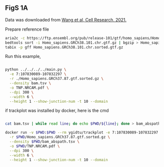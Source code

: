 
## FigS 1A 

Data was downloaded from [Wang et al, Cell Research, 2021.](https://www.nature.com/articles/s41422-020-00451-z)

Prepare reference file

```bash
aria2c -c https://ftp.ensembl.org/pub/release-101/gtf/homo_sapiens/Homo_sapiens.GRCh38.101.chr.gtf.gz
bedtools sort -i Homo_sapiens.GRCh38.101.chr.gtf.gz | bgzip > Homo_sapiens.GRCh38.101.chr.sorted.gtf.gz
tabix -p gff Homo_sapiens.GRCh38.101.chr.sorted.gtf.gz
```


Run this example,

```bash

python ../../../../main.py \
  -e 7:107830089-107832297 \
  -r ./Homo_sapiens.GRCh37.87.gtf.sorted.gz \
  --density bam.tsv \
  -o TNP.NRCAM.pdf \
  --dpi 300 \
  --width 6 \
  --height 1 --show-junction-num -t 10 --domain

```

if trackplot was installed by docker, here is the cmd

```bash

cat bam.tsv | while read line; do echo $PWD/${line}; done > bam_abspath.tsv

docker run -v $PWD:$PWD --rm ygidtu/trackplot -e 7:107830089-107832297 \
  -r $PWD/Homo_sapiens.GRCh37.87.gtf.sorted.gz \
  --density $PWD/bam_abspath.tsv \
  -o $PWD/TNP.NRCAM.pdf \
  --dpi 300 \
  --width 6 \
  --height 1 --show-junction-num -t 10 --domain

```
